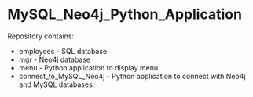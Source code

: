 # MySQL_Neo4j_Python_Application

Repository contains:
- employees - SQL database
- mgr - Neo4j database
- menu - Python application to display menu
- connect_to_MySQL_Neo4j - Python application to connect with Neo4j and MySQL databases.

